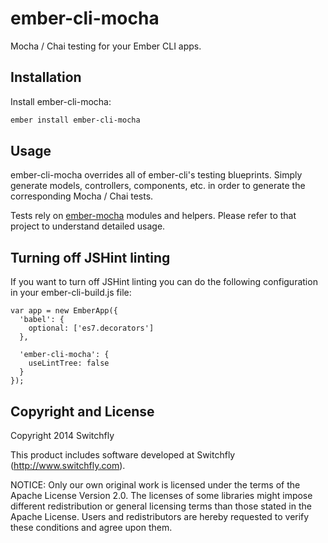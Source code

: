# ember-cli-mocha

Mocha / Chai testing for your Ember CLI apps.

## Installation

Install ember-cli-mocha:

```sh
ember install ember-cli-mocha
```

## Usage

ember-cli-mocha overrides all of ember-cli's testing blueprints. Simply generate
models, controllers, components, etc. in order to generate the corresponding Mocha
/ Chai tests.

Tests rely on [ember-mocha](https://github.com/switchfly/ember-mocha) modules
and helpers. Please refer to that project to understand detailed usage.

## Turning off JSHint linting

If you want to turn off JSHint linting you can do the following configuration in your ember-cli-build.js file:

```
var app = new EmberApp({
  'babel': {
    optional: ['es7.decorators']
  },

  'ember-cli-mocha': {
    useLintTree: false
  }
});
```

## Copyright and License

Copyright 2014 Switchfly

This product includes software developed at
Switchfly (http://www.switchfly.com).

NOTICE: Only our own original work is licensed under the terms of the Apache
License Version 2.0. The licenses of some libraries might impose different
redistribution or general licensing terms than those stated in the Apache
License. Users and redistributors are hereby requested to verify these
conditions and agree upon them.
